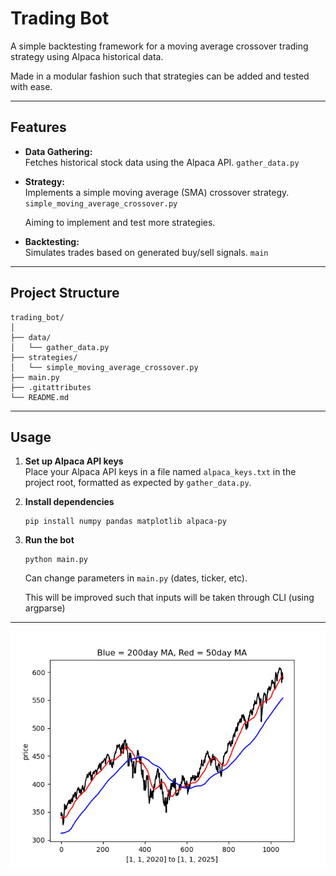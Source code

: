 # Trading Bot

A simple backtesting framework for a moving average crossover trading strategy using Alpaca historical data.

Made in a modular fashion such that strategies can be added and tested with ease.

---

## Features

- **Data Gathering:**  
  Fetches historical stock data using the Alpaca API.
  `gather_data.py`

- **Strategy:**  
  Implements a simple moving average (SMA) crossover strategy. `simple_moving_average_crossover.py`

  Aiming to implement and test more strategies.

- **Backtesting:**  
  Simulates trades based on generated buy/sell signals. `main`

---

## Project Structure

```
trading_bot/
│
├── data/
│   └── gather_data.py
├── strategies/
│   └── simple_moving_average_crossover.py
├── main.py
├── .gitattributes
└── README.md
```

---

## Usage

1. **Set up Alpaca API keys**  
   Place your Alpaca API keys in a file named `alpaca_keys.txt` in the project root, formatted as expected by `gather_data.py`.

2. **Install dependencies**
   ```
   pip install numpy pandas matplotlib alpaca-py
   ```

3. **Run the bot**
   ```
   python main.py
   ```
    Can change parameters in `main.py` (dates, ticker, etc).

    This will be improved such that inputs will be taken through CLI (using argparse)

---
![Plot](signal_plot.png)
